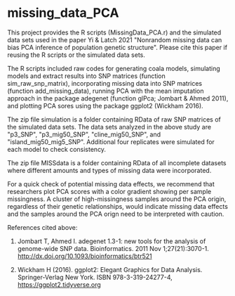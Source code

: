 # missing_data_PCA
This project provides the R scripts (MissingData_PCA.r) and the simulated data sets used in the paper Yi & Latch 2021 "Nonrandom missing data can bias PCA inference of population genetic structure". Please cite this paper if reusing the R scripts or the simulated data sets. 

The R scripts included raw codes for generating coala models, simulating models and extract results into SNP matrices (function sim_raw_snp_matrix), incorporating missing data into SNP matrices (function add_missing_data), running PCA with the mean imputation approach in the package adegenet (function glPca; Jombart & Ahmed 2011), and plotting PCA sores using the package ggplot2 (Wickham 2016). 

The zip file simulation is a folder containing RData of raw SNP matrices of the simulated data sets. The data sets analyzed in the above study are "p3_SNP", "p3_mig50_SNP", "cline_mig50_SNP", and "island_mig50_mig5_SNP". Additional four replicates were simulated for each model to check consistency. 

The zip file MISSdata is a folder containing RData of all incomplete datasets where different amounts and types of missing data were incorporated. 

For a quick check of potential missing data effects, we recommend that researchers plot PCA scores with a color gradient showing per sample missingness. A cluster of high-missingness samples around the PCA origin, regardless of their genetic relationships, would indicate missing data effects and the samples around the PCA orign need to be interpreted with caution. 

References cited above:

1. Jombart T, Ahmed I. adegenet 1.3-1: new tools for the analysis of genome-wide SNP data. Bioinformatics. 2011 Nov 1;27(21):3070-1. http://dx.doi.org/10.1093/bioinformatics/btr521

2. Wickham H (2016). ggplot2: Elegant Graphics for Data Analysis. Springer-Verlag New York. ISBN 978-3-319-24277-4, https://ggplot2.tidyverse.org
